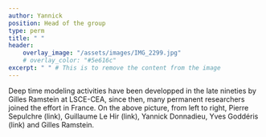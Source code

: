 ```yaml
---
author: Yannick
position: Head of the group
type: perm
title: " "
header:
    overlay_image: "/assets/images/IMG_2299.jpg"
    # overlay_color: "#5e616c"
excerpt: " " # This is to remove the content from the image
---
```

Deep time modeling activities have been developped in the late nineties by Gilles Ramstein at LSCE-CEA, since then, many permanent researchers joined the effort in France. On the above picture, from left to right, Pierre Sepulchre (link), Guillaume Le Hir (link), Yannick Donnadieu, Yves Goddéris (link) and Gilles Ramstein. 
